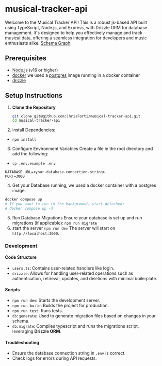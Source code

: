 # musical-tracker-api

Welcome to the Musical Tracker API! This is a robust js-based API built using TypeScript, Node.js, and Express, with Drizzle ORM for database management. It's designed to help you effectively manage and track musical data, offering a seamless integration for developers and music enthusiasts alike.
[Schema Graph](https://drawsql.app/teams/david-ruvinskiy/diagrams/musical-tracker-app)

## Prerequisites

- [Node.js](https://nodejs.org/) (v16 or higher)
- [docker](https://docs.docker.com/) we used a [postgres](https://www.postgresql.org/docs/) image running in a docker container
- [drizzle](https://orm.drizzle.team/docs/get-started/postgresql-new)

## Setup Instructions

1. **Clone the Repository**
   ```bash
   git clone git@github.com:ChrisForti/musical-tracker-api.git
   cd musical-tracker-api
   ```
2. Install Dependencies:

- `npm install`

3. Configure Environment Variables Create a file in the root directory and add the following:

- `cp .env.example .env`

```env
DATABASE_URL=<your-database-connection-string>
PORT=3000

```

4. Get your Database running, we used a docker container with a postgres image.

```bash
docker compose up
# If you want to run in the background, start detached:
# docker compose up -d
```

5.  Run Database Migrations Ensure your database is set up and run migrations (if applicable):
    `npm run migrate`
6.  start the server
    `npm run dev`
    The server will start on `http://localhost:3000`.

### Development

#### Code Structure

- `users.ts`: Contains user-related handlers like login.
- `drizzle`: Allows for handling user-related operations such as authentication, retrieval, updates, and deletions with minimal boilerplate.

#### Scripts

- `npm run dev`: Starts the development server.
- `npm run build`: Builds the project for production.
- `npm run test`: Runs tests.
- `db:generate`: Used to generate migration files based on changes in your schema.
- `db:migrate`: Compiles typescript and runs the migrations script, leveraging **Drizzle ORM**.

#### Troubleshooting

- Ensure the database connection string in `.env` is correct.
- Check logs for errors during API requests.
